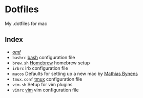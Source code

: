 # Dotfiles

My .dotfiles for mac

## Index

* [_omf_](https://github.com/oh-my-fish/oh-my-fish)
* `bashrc` [bash](http://www.gnu.org/software/bash/) configuration file
* `brew.sh` [Homebrew](https://brew.sh/) homebrew setup
* `irbrc` irb configuration file
* `macos` Defaults for setting up a new mac by [Mathias Bynens](https://mths.be/macos)
* `tmux.conf` [tmux](https://tmux.github.io) configuration file
* `vim.sh` Setup for vim plugins
* `vimrc` [vim](https://vim.sourceforge.io/) vim configuration file

